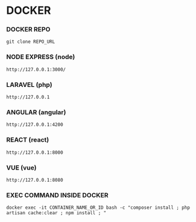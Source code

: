 # DOCKER

### DOCKER REPO
```
git clone REPO_URL
```
### NODE EXPRESS (node)
```
http://127.0.0.1:3000/
```
### LARAVEL (php)
```
http://127.0.0.1
```
### ANGULAR (angular)
```
http://127.0.0.1:4200
```
### REACT (react)
```
http://127.0.0.1:8000
```
### VUE (vue)
```
http://127.0.0.1:8080
```
### EXEC COMMAND INSIDE DOCKER
```
docker exec -it CONTAINER_NAME_OR_ID bash -c "composer install ; php artisan cache:clear ; npm install ; "
```